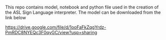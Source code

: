 This repo contains model, notebook and python file used in the creation of the ASL Sign Language interpreter. The model can be downloaded from the link below

https://drive.google.com/file/d/1ooFaFkZqgYrdz-PmRDC8NYEQc3F0qyGC/view?usp=sharing
